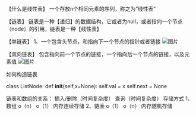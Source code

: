 【什么是线性表】
一个存放n个相同元素的序列，称之为“线性表”


【链表】
链表是一种【递归】的数据结构，它或者为null，或者指向一个节点（node）的引用，链表是一种【线性表】



【单链表】
1、一个包含头节点，和指向下一个节点的指针或者链接
![图片](https://user-images.githubusercontent.com/38878365/180455225-8601fd8c-d63f-4c97-b17f-ee7c4b3acc08.png)


【双向链表】
包含指向前一个节点的链接，一个指向后一个节点的链接，以及元素值
![图片](https://user-images.githubusercontent.com/38878365/180455434-3782a021-dcad-4bce-bf83-c249f4617c15.png)


如何构造链表

class ListNode:
  def __init__(self,x=None):
    self.val = x
    self.next = None
 
 链表和数组的关系：
                插入/删除（时间复杂度）       查询（时间复杂度）          存储方式
 1、数组           o（n）                      o（1）                内存连续存储
 2、链表           o（1）                      o（n）                内存随机存储
 
 
